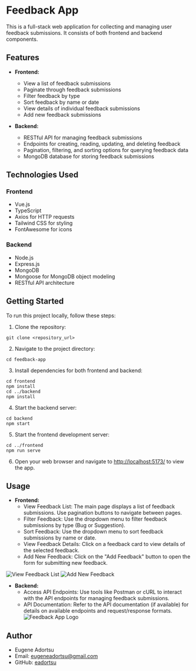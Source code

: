 # Feedback App

This is a full-stack web application for collecting and managing user feedback submissions. It consists of both frontend and backend components.

## Features

- **Frontend:**
  - View a list of feedback submissions
  - Paginate through feedback submissions
  - Filter feedback by type
  - Sort feedback by name or date
  - View details of individual feedback submissions
  - Add new feedback submissions

- **Backend:**
  - RESTful API for managing feedback submissions
  - Endpoints for creating, reading, updating, and deleting feedback
  - Pagination, filtering, and sorting options for querying feedback data
  - MongoDB database for storing feedback submissions

## Technologies Used

### Frontend
- Vue.js
- TypeScript
- Axios for HTTP requests
- Tailwind CSS for styling
- FontAwesome for icons

### Backend
- Node.js
- Express.js
- MongoDB
- Mongoose for MongoDB object modeling
- RESTful API architecture

## Getting Started

To run this project locally, follow these steps:

1. Clone the repository:

```
git clone <repository_url>
```

2. Navigate to the project directory:

```
cd feedback-app
```

3. Install dependencies for both frontend and backend:

```
cd frontend
npm install
cd ../backend
npm install
```

4. Start the backend server:

```
cd backend
npm start
```

5. Start the frontend development server:

```
cd ../frontend
npm run serve
```

6. Open your web browser and navigate to [http://localhost:5173/](http://localhost:5173/) to view the app.

## Usage

- **Frontend:**
  - View Feedback List: The main page displays a list of feedback submissions. Use pagination buttons to navigate between pages.
  - Filter Feedback: Use the dropdown menu to filter feedback submissions by type (Bug or Suggestion).
  - Sort Feedback: Use the dropdown menu to sort feedback submissions by name or date.
  - View Feedback Details: Click on a feedback card to view details of the selected feedback.
  - Add New Feedback: Click on the "Add Feedback" button to open the form for submitting new feedback.

![View Feedback List](https://example.com/feedback-app-logo.png)
![ Add New Feedback](https://example.com/feedback-app-logo.png)



- **Backend:**
  - Access API Endpoints: Use tools like Postman or cURL to interact with the API endpoints for managing feedback submissions.
  - API Documentation: Refer to the API documentation (if available) for details on available endpoints and request/response formats.
    ![Feedback App Logo](https://example.com/feedback-app-logo.png)

## Author

- Eugene Adortsu
- Email: eugeneadortsu@gmail.com
- GitHub: [eadortsu](https://github.com/eadortsu)
